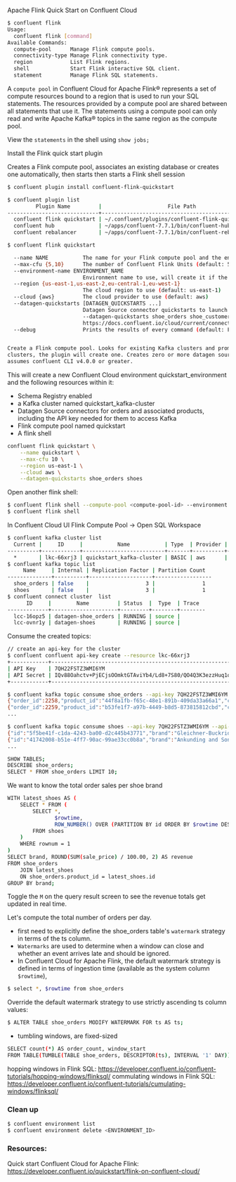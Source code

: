 Apache Flink Quick Start on Confluent Cloud

```bash
$ confluent flink
Usage:  
  confluent flink [command]
Available Commands:
  compute-pool      Manage Flink compute pools.
  connectivity-type Manage Flink connectivity type.
  region            List Flink regions.
  shell             Start Flink interactive SQL client.
  statement         Manage Flink SQL statements.
```

A `compute pool` in Confluent Cloud for Apache Flink® represents a set of compute resources bound to a region that is used to run your SQL statements.
The resources provided by a compute pool are shared between all statements that use it.
The statements using a compute pool can only read and write Apache Kafka® topics in the same region as the compute pool.

View the `statements` in the shell using `show jobs;`

Install the Flink quick start plugin

Creates a Flink compute pool, associates an existing database or creates one automatically, then starts then starts a Flink shell session

```bash
$ confluent plugin install confluent-flink-quickstart
```

```bash
$ confluent plugin list
         Plugin Name         |                     File Path
-----------------------------+-----------------------------------------------------
  confluent flink quickstart | ~/.confluent/plugins/confluent-flink-quickstart.py
  confluent hub              | ~/apps/confluent-7.7.1/bin/confluent-hub
  confluent rebalancer       | ~/apps/confluent-7.7.1/bin/confluent-rebalancer
```

```bash
$ confluent flink quickstart

  --name NAME           The name for your Flink compute pool and the environment / Kafka cluster prefix if either is created (default: None)
  --max-cfu {5,10}      The number of Confluent Flink Units (default: 5)
  --environment-name ENVIRONMENT_NAME
                        Environment name to use, will create it if the environment does not exist (default: None)
  --region {us-east-1,us-east-2,eu-central-1,eu-west-1}
                        The cloud region to use (default: us-east-1)
  --cloud {aws}         The cloud provider to use (default: aws)
  --datagen-quickstarts [DATAGEN_QUICKSTARTS ...]
                        Datagen Source connector quickstarts to launch in Confluent Cloud. Provide a space-separatedlist to start more than one. E.g.,
                        --datagen-quickstarts shoe_orders shoe_customers shoes. See the available quickstarts here:
                        https://docs.confluent.io/cloud/current/connectors/cc-datagen-source.html (default: None)
  --debug               Prints the results of every command (default: False)


Create a Flink compute pool. Looks for existing Kafka clusters and prompts the user to select one as a database for the Flink pool. If there are no existing
clusters, the plugin will create one. Creates zero or more datagen source connectors to seed the database. Then it starts a Flink SQL shell. This plugin
assumes confluent CLI v4.0.0 or greater.
```


This will create a new Confluent Cloud environment quickstart_environment and the following resources within it:

- Schema Registry enabled
- a Kafka cluster named quickstart_kafka-cluster
- Datagen Source connectors for orders and associated products, including the API key needed for them to access Kafka
- Flink compute pool named quickstart
- A flink shell

```bash
confluent flink quickstart \
    --name quickstart \
    --max-cfu 10 \
    --region us-east-1 \
    --cloud aws \
    --datagen-quickstarts shoe_orders shoes
```

Open another flink shell:

```bash
$ confluent flink shell --compute-pool <compute-pool-id> --environment <environment-id>
$ confluent flink shell
```

In Confluent Cloud UI Flink Compute Pool -> Open SQL Workspace

```bash
$ confluent kafka cluster list
  Current |     ID     |           Name           | Type  | Provider |  Region   | Availability | Network | Status
----------+------------+--------------------------+-------+----------+-----------+--------------+---------+---------
  *       | lkc-66xrj3 | quickstart_kafka-cluster | BASIC | aws      | us-east-1 | single-zone  |         | UP
$ confluent kafka topic list
     Name     | Internal | Replication Factor | Partition Count
--------------+----------+--------------------+------------------
  shoe_orders | false    |                  3 |               1
  shoes       | false    |                  3 |               1
$ confluent connect cluster  list
      ID     |        Name         | Status  |  Type  | Trace
-------------+---------------------+---------+--------+--------
  lcc-16opz5 | datagen-shoe_orders | RUNNING | source |
  lcc-ovnr1y | datagen-shoes       | RUNNING | source |
```

Consume the created topics:

```bash
// create an api-key for the cluster
$ confluent confluent api-key create --resource lkc-66xrj3
+------------+------------------------------------------------------------------+
| API Key    | 7QH22FSTZ3WMI6YM                                                 |
| API Secret | IQv88Oahctv+PjECjsOOmktGTAviYb4/Ld8+7S80/QO4Q3K3ezzHuq1qgHsi8Do2 |
+------------+------------------------------------------------------------------+
```

```bash
$ confluent kafka topic consume shoe_orders --api-key 7QH22FSTZ3WMI6YM --api-secret IQv88Oahctv+PjECjsOOmktGTAviYb4/Ld8+7S80/QO4Q3K3ezzHuq1qgHsi8Do2 --value-format avro
{"order_id":2258,"product_id":"44f8a1fb-f65c-48e1-891b-409da33a66a1","customer_id":"84badc72-3daf-4b80-a8b9-2c6048084418","ts":1609585000000}
{"order_id":2259,"product_id":"b53fe1f7-a97b-4449-b8d5-873815812cbd","customer_id":"2c33ac67-4237-4cfb-94fb-2423384c6b2d","ts":1609585100000}
...
```

```bash
$ confluent kafka topic consume shoes --api-key 7QH22FSTZ3WMI6YM --api-secret IQv88Oahctv+PjECjsOOmktGTAviYb4/Ld8+7S80/QO4Q3K3ezzHuq1qgHsi8Do2 --value-format avro
{"id":"5f5be41f-c1da-4243-ba00-d2c445b43771","brand":"Gleichner-Buckridge","name":"Pro Max 500","sale_price":10995,"rating":5}
{"id":"41742008-b51e-4ff7-90ac-99ae33cc0b8a","brand":"Ankunding and Sons","name":"TrailRunner Sidekick 461","sale_price":16995,"rating":0}
...
```


```bash
SHOW TABLES;
DESCRIBE shoe_orders;
SELECT * FROM shoe_orders LIMIT 10;
```

We want to know the total order sales per shoe brand

```bash
WITH latest_shoes AS (
    SELECT * FROM (
        SELECT *,
               $rowtime,
               ROW_NUMBER() OVER (PARTITION BY id ORDER BY $rowtime DESC) AS rownum
        FROM shoes
    )
    WHERE rownum = 1
)
SELECT brand, ROUND(SUM(sale_price) / 100.00, 2) AS revenue
FROM shoe_orders
    JOIN latest_shoes
    ON shoe_orders.product_id = latest_shoes.id
GROUP BY brand;
```

Toggle the `M` on the query result screen to see the revenue totals get updated in real time.

Let's compute the total number of orders per day.

- first need to explicitly define the shoe_orders table's `watermark` strategy in terms of the ts column.
- `Watermarks` are used to determine when a window can close and whether an event arrives late and should be ignored.
- In Confluent Cloud for Apache Flink, the default watermark strategy is defined in terms of ingestion time (available as the system column `$rowtime`),

```bash
$ select *, $rowtime from shoe_orders
```
Override the default watermark strategy to use strictly ascending ts column values:

```bash
$ ALTER TABLE shoe_orders MODIFY WATERMARK FOR ts AS ts;
```

- tumbling windows, are fixed-sized

```bash
SELECT count(*) AS order_count, window_start
FROM TABLE(TUMBLE(TABLE shoe_orders, DESCRIPTOR(ts), INTERVAL '1' DAY)) GROUP BY window_start;
```

hopping windows in Flink SQL: https://developer.confluent.io/confluent-tutorials/hopping-windows/flinksql/
commulating windows in Flink SQL: https://developer.confluent.io/confluent-tutorials/cumulating-windows/flinksql/


### Clean up

```bash
$ confluent environment list
$ confluent environment delete <ENVIRONMENT_ID>
```

### Resources:

Quick start Confluent Cloud for Apache Flink: https://developer.confluent.io/quickstart/flink-on-confluent-cloud/
